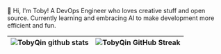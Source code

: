 
👋 Hi, I'm Toby! A DevOps Engineer who loves creative stuff and open source. Currently learning and embracing AI to make development more efficient and fun. 

| ![TobyQin github stats](https://github-readme-stats.vercel.app/api?username=tobyqin&show_icons=true&theme=transparent) | ![TobyQin GitHub Streak](https://github-readme-streak-stats.herokuapp.com/?user=tobyqin&theme=transparent) |
| --- | --- |

